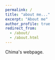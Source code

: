 ```yaml
---
permalink: /
title: "about me..."
excerpt: "About me"
author_profile: true
redirect_from: 
  - /about/
  - /about.html
---
```


Chima's webpage.

